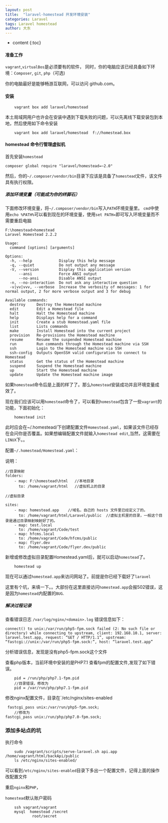 ```yaml
---
layout: post
title:  "laravel-homestead 开发环境安装"
categories: Laravel
tags: Laravel homestead
author: 大东
---
```


* content
{:toc}


#### 准备工作

`vagrant`,`virtualBos`是必须要有的软件，
同时，你的电脑应该已经具备如下环境：`Composer`, `git`, `php`（可选)

你的电脑最好是能够畅游互联网，可以访问 github.com。

#### 安装
```
    vagrant box add laravel/homestead
```
本土局域网用户也许会在安装中遇到下载失败的问题，可以先离线下载安装包到本地，然后使用如下命令安装 
```
    vagrant box add laravel/homestead  f://homestead.box
```

#### homestead 命令行管理虚拟机

首先安装`homestead`
```
composer global require "laravel/homestead=~2.0"

```
然后，你的`~/.composer/vendor/bin`目录下应该是具备了`homestead`文件，该文件具有执行权限。

##### 添加环境变量（可能成为你的绊脚石）

下面修改环境变量，将`~/.composer/vendor/bin`写入`PATH`环境变量里。
`cmd`中使用`echo %PATH%`可以看到现在的环境变量，使用`set PATH=`即可写入环境变量而不需要重启电脑







```
F:\homestead>homestead
Laravel Homestead 2.2.2

Usage:
  command [options] [arguments]

Options:
  -h, --help            Display this help message
  -q, --quiet           Do not output any message
  -V, --version         Display this application version
      --ansi            Force ANSI output
      --no-ansi         Disable ANSI output
  -n, --no-interaction  Do not ask any interactive question
  -v|vv|vvv, --verbose  Increase the verbosity of messages: 1 for normal output, 2 for more verbose output and 3 for debug

Available commands:
  destroy     Destroy the Homestead machine
  edit        Edit a Homestead file
  halt        Halt the Homestead machine
  help        Displays help for a command
  init        Create a stub Homestead.yaml file
  list        Lists commands
  make        Install Homestead into the current project
  provision   Re-provisions the Homestead machine
  resume      Resume the suspended Homestead machine
  run         Run commands through the Homestead machine via SSH
  ssh         Login to the Homestead machine via SSH
  ssh-config  Outputs OpenSSH valid configuration to connect to Homestead
  status      Get the status of the Homestead machine
  suspend     Suspend the Homestead machine
  up          Start the Homestead machine
  update      Update the Homestead machine image
```
如果`homestead`命令后是上面的样了了。那么`homestead`安装成功并且环境变量成效了。

现在我们应该可以用`homestead`命令了，可以看到`homestead`包含了一些`vagrant`的功能，下面初始化：

```
    homestead init
```
此时应会在~/.homestead/下创建配置文件`Homestead.yaml`，如果该文件已经存在会问你是否覆盖。如果想编辑配置文件就输入`homestead edit`,当然，这需要在`LINUX`下。。

配置`~/.homestead/Homestead.yaml`：


说明：
```
//目录映射
folders:
    - map: F:\homestead\html   //本地目录
      to: /home/vagrant/html   //虚拟机上的目录

//虚拟目录

sites:
    - map: homestead.app    //域名，自己的 hosts 文件里已经定义了的。
      to: /home/vagrant/html/Laravel/public  //虚拟主机里的目录，一般这个目录是通过目录映射映射好了的。
    - map: test.local
      to: /home/vagrant/Code/test
    - map: hfcms.local
      to: /home/vagrant/Code/hfcms/public
    - map: flyer.dev
      to: /home/vagrant/Code/flyer.dev/public
```
新增或修改虚拟目录配置Homestead.yaml后，就可以启动`homestead`了。
```
    homestead up
```
现在可以通过`homestead.app`来访问网站了。前提是你已经下载好了`laravel`

这里有个坑，来填一下。。大部份在这里直接访问`homestead.app`会报502错误，这是因为`homestead`内配置的`BUG`.

#####  解决过程记录

查看错误日志 `/var/log/nginx/<domain>.log`
错误信息如下：
```
connect() to unix:/var/run/php5-fpm.sock failed (2: No such file or directory) while connecting to upstream, client: 192.168.10.1, server: laravel.test.app, request: “GET / HTTP/1.1”, upstream: “fastcgi://unix:/var/run/php5-fpm.sock:”, host: “laravel.test.app”
```
分析错误信息，发现是没有php5-fpm.sock这个文件

查看php版本，当前环境中安装的是PHP7.1
查看fpm的配置文件,发现了如下错误。
```
    pid = /run/php/php7.1-fpm.pid
    //目录错误，修改为
    pid = /var/run/php/php7.1-fpm.pid

```
修改nginx配置文件，目录在`/etc/nginx/sites-enabled
```
 fastcgi_pass unix:/var/run/php5-fpm.sock; 
    //修改为 
fastcgi_pass unix:/run/php/php7.0-fpm.sock;
```

### 添加多站点的坑
执行命令
```
    sudo /vagrant/scripts/serve-laravel.sh api.app  /home/vagrant/html/backApi/public
    ls /etc/nginx/sites-enabled/ 

```
可以看到`/etc/nginx/sites-enabled`目录下多出一个配置文件，记得上面的操作改配置文件

重启`nginx`和`PHP`，

`homestead`默认账户密码
```youtrack
    ssh vagrant/vagrant
    mysql  homestead /secret
            root/secret
```
